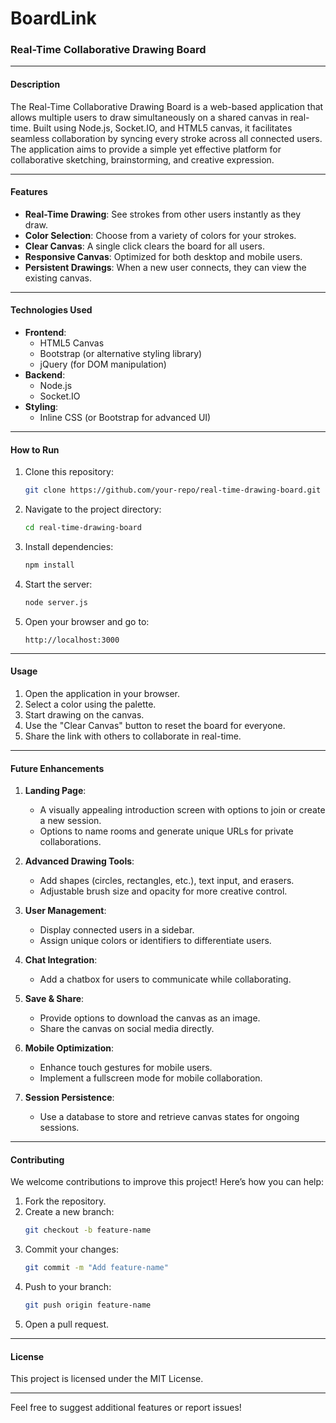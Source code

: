 # BoardLink

### **Real-Time Collaborative Drawing Board**

---

#### **Description**
The Real-Time Collaborative Drawing Board is a web-based application that allows multiple users to draw simultaneously on a shared canvas in real-time. Built using Node.js, Socket.IO, and HTML5 canvas, it facilitates seamless collaboration by syncing every stroke across all connected users. The application aims to provide a simple yet effective platform for collaborative sketching, brainstorming, and creative expression.

---

#### **Features**
- **Real-Time Drawing**: See strokes from other users instantly as they draw.
- **Color Selection**: Choose from a variety of colors for your strokes.
- **Clear Canvas**: A single click clears the board for all users.
- **Responsive Canvas**: Optimized for both desktop and mobile users.
- **Persistent Drawings**: When a new user connects, they can view the existing canvas.

---

#### **Technologies Used**
- **Frontend**: 
  - HTML5 Canvas
  - Bootstrap (or alternative styling library)
  - jQuery (for DOM manipulation)
- **Backend**: 
  - Node.js
  - Socket.IO
- **Styling**:
  - Inline CSS (or Bootstrap for advanced UI)
  
---

#### **How to Run**
1. Clone this repository:
   ```bash
   git clone https://github.com/your-repo/real-time-drawing-board.git
   ```
2. Navigate to the project directory:
   ```bash
   cd real-time-drawing-board
   ```
3. Install dependencies:
   ```bash
   npm install
   ```
4. Start the server:
   ```bash
   node server.js
   ```
5. Open your browser and go to:
   ```
   http://localhost:3000
   ```

---

#### **Usage**
1. Open the application in your browser.
2. Select a color using the palette.
3. Start drawing on the canvas.
4. Use the "Clear Canvas" button to reset the board for everyone.
5. Share the link with others to collaborate in real-time.

---

#### **Future Enhancements**
1. **Landing Page**:
   - A visually appealing introduction screen with options to join or create a new session.
   - Options to name rooms and generate unique URLs for private collaborations.

2. **Advanced Drawing Tools**:
   - Add shapes (circles, rectangles, etc.), text input, and erasers.
   - Adjustable brush size and opacity for more creative control.

3. **User Management**:
   - Display connected users in a sidebar.
   - Assign unique colors or identifiers to differentiate users.

4. **Chat Integration**:
   - Add a chatbox for users to communicate while collaborating.

5. **Save & Share**:
   - Provide options to download the canvas as an image.
   - Share the canvas on social media directly.

6. **Mobile Optimization**:
   - Enhance touch gestures for mobile users.
   - Implement a fullscreen mode for mobile collaboration.

7. **Session Persistence**:
   - Use a database to store and retrieve canvas states for ongoing sessions.

---

#### **Contributing**
We welcome contributions to improve this project! Here’s how you can help:
1. Fork the repository.
2. Create a new branch:
   ```bash
   git checkout -b feature-name
   ```
3. Commit your changes:
   ```bash
   git commit -m "Add feature-name"
   ```
4. Push to your branch:
   ```bash
   git push origin feature-name
   ```
5. Open a pull request.

---

#### **License**
This project is licensed under the MIT License.

---

Feel free to suggest additional features or report issues!
